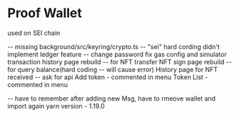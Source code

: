 # Proof Wallet

used on SEI chain


-- missing
background/src/keyring/crypto.ts -- "sei" hard cording
didn't implement ledger feature -- change password
fix gas config and simulator
transaction history page rebuild -- for NFT transfer
NFT sign page rebuild -- for query balance(hard coding  -- will cause error)
History page for NFT received -- ask for api
Add token - commented in menu
Token List - commented in menu

-- have to remember
after adding new Msg, have to rmeove wallet and import again
yarn version - 1.19.0

